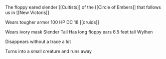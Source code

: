 The floppy eared slender  [[Cultists]] of the [[Circle of Embers]] that follows us in [[New Victoris]]

Wears tougher armor
100 HP
DC 18
[[druids]]

Wears ivory mask
Slender
Tall
Has long floppy ears
6.5 feet tall
Wylhen

Disappears without a trace a lot

Turns into a small creature and runs away

